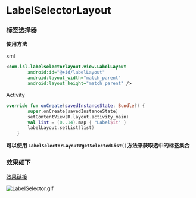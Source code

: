 # LabelSelectorLayout
### 标签选择器
**使用方法**

xml

```xml
<com.lsl.labelselectorlayout.view.LabelLayout
        android:id="@+id/labelLayout"
        android:layout_width="match_parent"
        android:layout_height="match_parent" />
```

Activity 

```kotlin
override fun onCreate(savedInstanceState: Bundle?) {
        super.onCreate(savedInstanceState)
        setContentView(R.layout.activity_main)
        val list = (0..14).map { "Label$it" }
        labelLayout.setList(list)
    }
```


**可以使用 `LabelSelectorLayout#getSelectedList()`方法来获取选中的标签集合**

### 效果如下
[效果链接](http://upload-images.jianshu.io/upload_images/995581-91dc0a49c643b281.gif?imageMogr2/auto-orient/strip)

![LabelSelector.gif](http://upload-images.jianshu.io/upload_images/995581-91dc0a49c643b281.gif?imageMogr2/auto-orient/strip)

